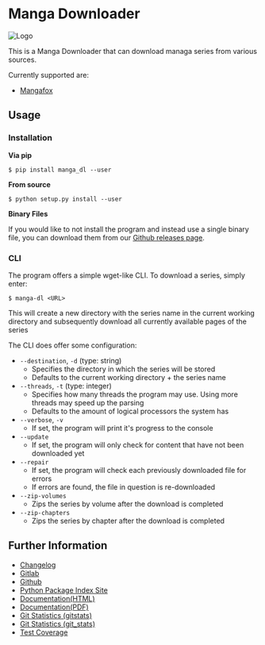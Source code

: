 # Manga Downloader
![Logo](manga_dl/resources/images/logo-readme.png "Logo")

This is a Manga Downloader that can download managa series from various sources.

Currently supported are:

 * [Mangafox](http://mangafox.me)

## Usage

### Installation

**Via pip**

    $ pip install manga_dl --user

**From source**

    $ python setup.py install --user

**Binary Files**

If you would like to not install the program and instead use a single binary
file, you can download them from our [Github releases page](https://github.com/namboy94/manga-downloader/releases).

### CLI

The program offers a simple wget-like CLI. To download a series, simply enter:
    
    $ manga-dl <URL>
    
This will create a new directory with the series name in the current working
directory and subsequently download all currently available pages of the series

The CLI does offer some configuration:

* ```--destination```, ```-d``` (type: string)
  - Specifies the directory in which the series will be stored
  - Defaults to the current working directory + the series name
* ```--threads```, ```-t``` (type: integer)
  - Specifies how many threads the program may use. Using more threads may speed up the parsing
  - Defaults to the amount of logical processors the system has
* ```--verbose```, ```-v```
  - If set, the program will print it's progress to the console
* ```--update```
  - If set, the program will only check for content that have not been downloaded yet
* ```--repair```
  - If set, the program will check each previously downloaded file for errors
  - If errors are found, the file in question is re-downloaded
* ```--zip-volumes```
  - Zips the series by volume after the download is completed
* ```--zip-chapters```
  - Zips the series by chapter after the download is completed

## Further Information

* [Changelog](https://gitlab.namibsun.net/namboy94/manga-downloader/raw/master/CHANGELOG)
* [Gitlab](https://gitlab.namibsun.net/namboy94/manga-downloader)
* [Github](https://github.com/namboy94/manga-downloader)
* [Python Package Index Site](https://pypi.python.org/pypi/manga_dl)
* [Documentation(HTML)](https://docs.namibsun.net/html_docs/manga-downloader/index.html)
* [Documentation(PDF)](https://docs.namibsun.net/pdf_docs/manga-downloader.pdf)
* [Git Statistics (gitstats)](https://gitstats.namibsun.net/gitstats/manga-downloader/index.html)
* [Git Statistics (git_stats)](https://gitstats.namibsun.net/git_stats/manga-downloader/index.html)
* [Test Coverage](https://coverage.namibsun.net/manga-downloader/index.html)
